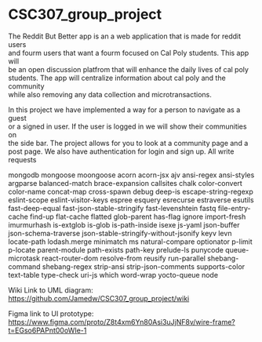# CSC307_group_project

The Reddit But Better app is an a web application that is made for reddit users  
and fourm users that want a fourm focused on Cal Poly students. This app will  
be an open discussion platfrom that will enhance the daily lives of cal poly  
students. The app will centralize information about cal poly and the community  
while also removing any data collection and microtransactions.

In this project we have implemented a way for a person to navigate as a guest  
or a signed in user. If the user is logged in we will show their communities on  
the side bar. The project allows for you to look at a community page and a post page. We also have authentication for login and sign up. All write requests

mongodb mongoose moongoose acorn acorn-jsx ajv ansi-regex ansi-styles argparse balanced-match brace-expansion callsites chalk color-convert color-name concat-map cross-spawn debug deep-is escape-string-regexp eslint-scope eslint-visitor-keys espree esquery esrecurse estraverse esutils fast-deep-equal fast-json-stable-stringify fast-levenshtein fastq file-entry-cache find-up flat-cache flatted glob-parent has-flag ignore import-fresh imurmurhash is-extglob is-glob is-path-inside isexe js-yaml json-buffer json-schema-traverse json-stable-stringify-without-jsonify keyv levn locate-path lodash.merge minimatch ms natural-compare optionator p-limit p-locate parent-module path-exists path-key prelude-ls punycode queue-microtask react-router-dom resolve-from reusify run-parallel shebang-command shebang-regex strip-ansi strip-json-comments supports-color text-table type-check uri-js which word-wrap yocto-queue node

Wiki Link to UML diagram: https://github.com/Jamedw/CSC307_group_project/wiki

Figma link to UI prototype: https://www.figma.com/proto/Z8t4xm6Yn80Asi3uJjNF8v/wire-frame?t=EGso6PAPnt00oWIe-1

